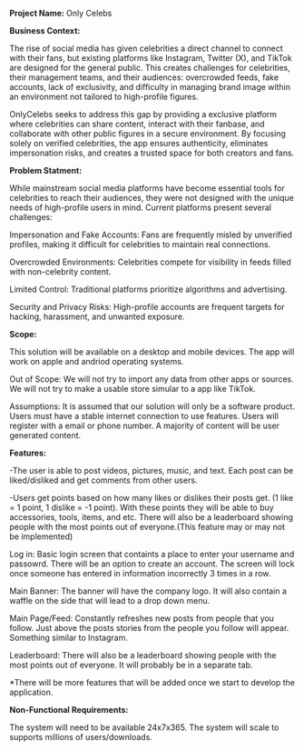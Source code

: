 **Project Name:** Only Celebs
  

**Business Context:**

The rise of social media has given celebrities a direct channel to connect with their fans, but existing platforms like Instagram, Twitter (X), and TikTok are designed for the general public. This creates challenges for celebrities, their management teams, and their audiences: overcrowded feeds, fake accounts, lack of exclusivity, and difficulty in managing brand image within an environment not tailored to high-profile figures.

OnlyCelebs seeks to address this gap by providing a exclusive platform where celebrities can share content, interact with their fanbase, and collaborate with other public figures in a secure environment. By focusing solely on verified celebrities, the app ensures authenticity, eliminates impersonation risks, and creates a trusted space for both creators and fans.
  

**Problem Statment:**

While mainstream social media platforms have become essential tools for celebrities to reach their audiences, they were not designed with the unique needs of high-profile users in mind. Current platforms present several challenges:

Impersonation and Fake Accounts: Fans are frequently misled by unverified profiles, making it difficult for celebrities to maintain real connections.

Overcrowded Environments: Celebrities compete for visibility in feeds filled with non-celebrity content.

Limited Control: Traditional platforms prioritize algorithms and advertising.

Security and Privacy Risks: High-profile accounts are frequent targets for hacking, harassment, and unwanted exposure. 

**Scope:**

This solution will be available on a desktop and mobile devices. The app will work on apple and andriod operating systems. 

Out of Scope:
  We will not try to import any data from other apps or sources. We will not try to make a usable store simular to a app like TikTok.

Assumptions:
It is assumed that our solution will only be a software product. Users must have a stable internet connection to use features. Users will register with a email or phone number. A majority of content will be user generated content.
  

**Features:**

-The user is able to post videos, pictures, music, and text. Each post can be liked/disliked and get comments from other users.

-Users get points based on how many likes or dislikes their posts get. (1 like = 1 point, 1 dislike = -1 point). With these points they will be able to buy accessories, tools, items, and etc. There will also be a leaderboard showing people with the most points out of everyone.(This feature may or may not be implemented)

Log in:
Basic login screen that containts a place to enter your username and passowrd. There will be an option to create an account. The screen will lock once someone has entered in information incorrectly 3 times in a row.

Main Banner:
The banner will have the company logo. It will also contain a waffle on the side that will lead to a drop down menu.

Main Page/Feed:
Constantly refreshes new posts from people that you follow. Just above the posts stories from the people you follow will appear. Something similar to Instagram.

Leaderboard:
There will also be a leaderboard showing people with the most points out of everyone. It will probably be in a separate tab.

*There will be more features that will be added once we start to develop the application.


**Non-Functional Requirements:**

The system will need to be available 24x7x365.
The system will scale to supports millions of users/downloads.













